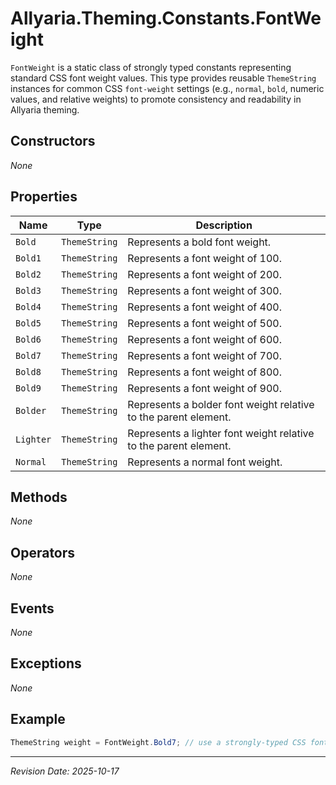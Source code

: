﻿# Allyaria.Theming.Constants.FontWeight

`FontWeight` is a static class of strongly typed constants representing standard CSS font weight values. This type
provides reusable `ThemeString` instances for common CSS `font-weight` settings (e.g., `normal`, `bold`, numeric values,
and relative weights) to promote consistency and readability in Allyaria theming.

## Constructors

*None*

## Properties

| Name      | Type          | Description                                                      |
|-----------|---------------|------------------------------------------------------------------|
| `Bold`    | `ThemeString` | Represents a bold font weight.                                   |
| `Bold1`   | `ThemeString` | Represents a font weight of 100.                                 |
| `Bold2`   | `ThemeString` | Represents a font weight of 200.                                 |
| `Bold3`   | `ThemeString` | Represents a font weight of 300.                                 |
| `Bold4`   | `ThemeString` | Represents a font weight of 400.                                 |
| `Bold5`   | `ThemeString` | Represents a font weight of 500.                                 |
| `Bold6`   | `ThemeString` | Represents a font weight of 600.                                 |
| `Bold7`   | `ThemeString` | Represents a font weight of 700.                                 |
| `Bold8`   | `ThemeString` | Represents a font weight of 800.                                 |
| `Bold9`   | `ThemeString` | Represents a font weight of 900.                                 |
| `Bolder`  | `ThemeString` | Represents a bolder font weight relative to the parent element.  |
| `Lighter` | `ThemeString` | Represents a lighter font weight relative to the parent element. |
| `Normal`  | `ThemeString` | Represents a normal font weight.                                 |

## Methods

*None*

## Operators

*None*

## Events

*None*

## Exceptions

*None*

## Example

```csharp
ThemeString weight = FontWeight.Bold7; // use a strongly-typed CSS font weight
```

---

*Revision Date: 2025-10-17*
